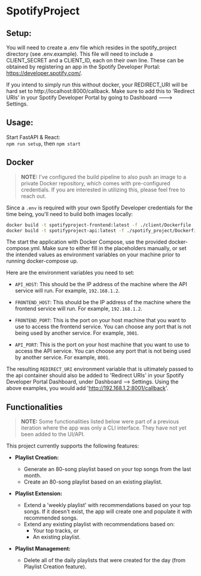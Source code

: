 # SpotifyProject

## Setup:

You will need to create a .env file which resides in the spotify_project directory (see .env.example).  This file will need to include a CLIENT_SECRET and a CLIENT_ID, each on their own line.  These can be obtained by registering an app in the Spotify Developer Portal: https://developer.spotify.com/.

If you intend to simply run this without docker, your REDIRECT_URI will be hard set to http://localhost:8000/callback. Make sure to add this to 'Redirect URIs' in your Spotify Developer Portal by going to Dashboard ---> Settings.

## Usage:

Start FastAPI & React:  
```npm run setup```, then ```npm start```

## Docker
> **NOTE:** I've configured the build pipeline to also push an image to a private Docker repository, which comes with pre-configured credentials. If you are interested in utilizing this, please feel free to reach out.

Since a `.env` is required with your own Spotify Developer credentials for the time being, you'll need to build both images locally:
```bash
docker build -t spotifyproject-frontend:latest -f ./client/Dockerfile ./client
docker build -t spotifyproject-api:latest -f ./spotify_project/Dockerfile ./spotify_project
```

The start the application with Docker Compose, use the provided docker-compose.yml.  Make sure to either fill in the placeholders manually, or set the intended values as environment variables on your machine prior to running docker-compose up.

Here are the environment variables you need to set:

- `API_HOST`: This should be the IP address of the machine where the API service will run. For example, `192.168.1.2`.

- `FRONTEND_HOST`: This should be the IP address of the machine where the frontend service will run. For example, `192.168.1.2`.

- `FRONTEND_PORT`: This is the port on your host machine that you want to use to access the frontend service. You can choose any port that is not being used by another service. For example, `3001`.

- `API_PORT`: This is the port on your host machine that you want to use to access the API service. You can choose any port that is not being used by another service. For example, `8001`.

The resulting `REDIRECT_URI` environment variable that is ultimately passed to the api container should also be added to 'Redirect URIs' in your Spotify Developer Portal Dashboard, under Dashboard --> Settings.  Using the above examples, you would add 'http://192.168.1.2:8001/callback'.  

## Functionalities

> **NOTE:** Some functionalities listed below were part of a previous iteration where the app was only a CLI interface. They have not yet been added to the UI/API.

This project currently supports the following features:

- **Playlist Creation:** 
  - Generate an 80-song playlist based on your top songs from the last month.
  - Create an 80-song playlist based on an existing playlist.

- **Playlist Extension:** 
  - Extend a 'weekly playlist' with recommendations based on your top songs. If it doesn't exist, the app will create one and populate it with recommended songs.
  - Extend any existing playlist with recommendations based on:
    - Your top tracks, or
    - An existing playlist.

- **Playlist Management:** 
  - Delete all of the daily playlists that were created for the day (from Playlist Creation feature).
